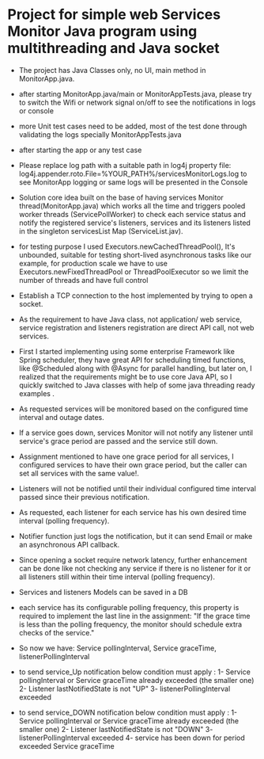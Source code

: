# Project for simple web Services Monitor Java program using multithreading and Java socket

- The project has Java Classes only, no UI, main method in MonitorApp.java.
- after starting MonitorApp.java/main or MonitorAppTests.java, please try to switch the Wifi or network signal on/off to see the notifications in logs or console  

- more Unit test cases need to be added, most of the test done through validating the logs specially MonitorAppTests.java
- after starting the app or any test case 

- Please replace log path with a suitable path in log4j property file: log4j.appender.roto.File=%YOUR_PATH%/servicesMonitorLogs.log to see MonitorApp logging or same logs will be presented in the Console

- Solution core idea built on the base of having services Monitor thread(MonitorApp.java) which works all the time and triggers pooled worker threads (ServicePollWorker) to check each service status and notify the registered service's listeners, services and its listeners listed in the singleton servicesList Map (ServiceList.jav). 
- for testing purpose I used Executors.newCachedThreadPool(), It's unbounded, suitable for testing short-lived asynchronous tasks like our example, for production scale we have to use Executors.newFixedThreadPool or ThreadPoolExecutor so we limit the number of threads and have full control

- Establish a TCP connection to the host implemented by trying to open a socket. 

- As the requirement to have Java class, not application/ web service, service registration and listeners registration are direct API call, not web services.
- First I started implementing using some enterprise Framework like Spring scheduler, they have great API for scheduling timed functions, like @Scheduled along with @Async for parallel handling, but later on, I realized that the requirements might be to use core Java API, so I quickly switched to Java classes with help of some java threading ready examples .  

- As requested services will be monitored based on the configured time interval and outage dates.

- If a service goes down, services Monitor will not notify any listener until service's grace period are passed and the service still down.

- Assignment mentioned to have one grace period for all services,  I configured services to have their own grace period, but the caller can set all services with the same value!.

- Listeners will not be notified until their individual configured time interval passed since their previous notification.

- As requested, each listener for each service has his own desired time interval (polling frequency).

- Notifier function just logs the notification, but it can send Email or make an asynchronous API callback. 

- Since opening a socket require network latency,  further enhancement can be done like not checking any service if there is no listener for it or all listeners still within their time interval (polling frequency). 

- Services and listeners Models can be saved in a DB
- each service has its configurable polling frequency, this property is required to implement the last line in the assignment: "If the grace time is less than the polling frequency, the monitor should schedule extra checks of the service." 
- So now we have: Service pollingInterval, Service graceTime, listenerPollingInterval
- to send service_Up notification below condition must apply :
1- Service pollingInterval or Service graceTime already exceeded (the smaller one)
2- Listener lastNotifiedState is not "UP"
3- listenerPollingInterval exceeded

- to send service_DOWN notification below condition must apply :
1- Service pollingInterval or Service graceTime already exceeded (the smaller one)
2- Listener lastNotifiedState is not "DOWN"
3- listenerPollingInterval exceeded
4- service has been down for period exceeded Service graceTime
